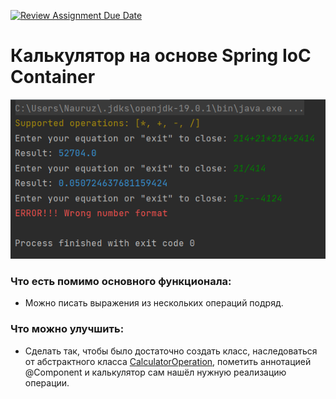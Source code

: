 [![Review Assignment Due Date](https://classroom.github.com/assets/deadline-readme-button-24ddc0f5d75046c5622901739e7c5dd533143b0c8e959d652212380cedb1ea36.svg)](https://classroom.github.com/a/BTgV6H20)


# Калькулятор на основе Spring IoC Container

![Скриншот](/image/Снимок%20экрана%202023-05-05%20204603.png)

### Что есть помимо основного функционала: 
* Можно писать выражения из нескольких операций подряд.

### Что можно улучшить:
* Сделать так, чтобы было достаточно создать класс, наследоваться от абстрактного класса [CalculatorOperation](src/main/java/ru/kpfu/itis/gnt/calculator/operations/CalculatorOperation.java), пометить аннотацией @Component и калькулятор сам нашёл нужную реализацию операции. 
